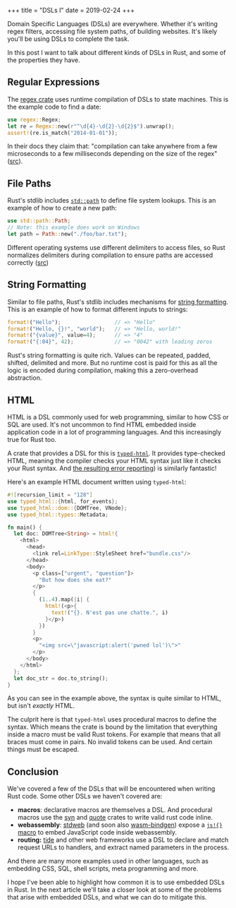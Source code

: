 +++
title = "DSLs I"
date = 2019-02-24
+++

Domain Specific Languages (DSLs) are everywhere. Whether it's writing regex
filters, accessing file system paths, of building websites. It's likely you'll
be using DSLs to complete the task.

In this post I want to talk about different kinds of DSLs in Rust, and some of
the properties they have.

## Regular Expressions
The [regex crate](https://docs.rs/regex/1.1.0/regex/) uses runtime compilation
of DSLs to state machines. This is the example code to find a date:

```rust
use regex::Regex;
let re = Regex::new(r"^\d{4}-\d{2}-\d{2}$").unwrap();
assert!(re.is_match("2014-01-01"));
```

In their docs they claim that: "compilation can take anywhere from a few
microseconds to a few milliseconds depending on the size of the regex"
([src](https://docs.rs/regex/1.1.0/regex/#example-avoid-compiling-the-same-regex-in-a-loop)).

## File Paths
Rust's stdlib includes
[`std::path`](https://doc.rust-lang.org/std/path/index.html) to define file
system lookups. This is an example of how to create a new path:

```rust
use std::path::Path;
// Note: this example does work on Windows
let path = Path::new("./foo/bar.txt");
```

Different operating systems use different delimiters to access
files, so Rust normalizes delimiters during compilation to ensure paths are
accessed correctly ([src](https://doc.rust-lang.org/std/path/struct.Path.html))

## String Formatting
Similar to file paths, Rust's stdlib includes mechanisms for [string
formatting](https://doc.rust-lang.org/std/fmt/index.html). This is an example of
how to format different inputs to strings:

```rust
format!("Hello");                 // => "Hello"
format!("Hello, {}!", "world");   // => "Hello, world!"
format!("{value}", value=4);      // => "4"
format!("{:04}", 42);             // => "0042" with leading zeros
```

Rust's string formatting is quite rich. Values can be repeated, padded, shifted,
delimited and more. But no runtime cost is paid for this as all the logic is
encoded during compilation, making this a zero-overhead abstraction.

## HTML
HTML is a DSL commonly used for web programming, similar to how CSS or SQL are
used. It's not uncommon to find HTML embedded inside application code in a lot
of programming languages. And this increasingly true for Rust too.

A crate that provides a DSL for this is
[`typed-html`](https://docs.rs/typed-html/0.1.1/typed_html/). It provides
type-checked HTML, meaning the compiler checks your HTML syntax just like it
checks your Rust syntax. And [the resulting
error reporting](https://twitter.com/bodil/status/1063929911331696640)) is
similarly fantastic!

Here's an example HTML document written using `typed-html`:

```rust
#![recursion_limit = "128"]
use typed_html::{html, for_events};
use typed_html::dom::{DOMTree, VNode};
use typed_html::types::Metadata;

fn main() {
  let doc: DOMTree<String> = html!{
    <html>
      <head>
        <link rel=LinkType::StyleSheet href="bundle.css"/>
      </head>
      <body>
        <p class=["urgent", "question"]>
          "But how does she eat?"
        </p>
        {
          (1..4).map(|i| {
            html!(<p>{
              text!("{}. N'est pas une chatte.", i)
            }</p>)
          })
        }
        <p>
          "<img src=\"javascript:alert('pwned lol')\">"
        </p>
      </body>
    </html>
  };
  let doc_str = doc.to_string();
}
```

As you can see in the example above, the syntax is quite similar to HTML, but
isn't _exactly_ HTML.

The culprit here is that `typed-html` uses procedural macros to define the
syntax. Which means the crate is bound by the limitation that everything inside
a macro must be valid Rust tokens. For example that means that all braces must
come in pairs. No invalid tokens can be used. And certain things must be
escaped.

## Conclusion
We've covered a few of the DSLs that will be encountered when writing Rust code.
Some other DSLs we haven't covered are:

- __macros__: declarative macros are themselves a DSL. And procedural macros use
  the [syn](https://docs.rs/syn/0.15.26/syn/) and
  [quote](https://docs.rs/quote/0.6.11/quote/) crates to write valid rust code
  inline.
- __webassembly__: [stdweb](https://docs.rs/stdweb/0.4.14/stdweb/macro.js.html)
  (and soon also
  [wasm-bindgen](https://docs.rs/wasm-bindgen/0.2.37/wasm_bindgen/)) expose a
  [`js!{}` macro](https://docs.rs/stdweb/0.4.14/stdweb/macro.js.html)
  to embed JavaScript code inside webassembly.
- __routing:__ [tide](https://docs.rs/tide/0.0.4/tide/) and other web frameworks
  use a DSL to declare and match request URLs to handlers, and extract named
  parameters in the process.

And there are many more examples used in other languages, such as embedding CSS,
SQL, shell scripts, meta programming and more.

I hope I've been able to highlight how common it is to use embedded DSLs in
Rust. In the next article we'll take a closer look at some of the problems that
arise with embedded DSLs, and what we can do to mitigate this.
